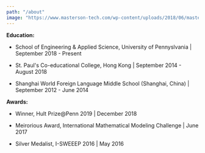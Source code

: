 ```yaml
---
path: "/about"
image: "https://www.masterson-tech.com/wp-content/uploads/2018/06/masterson_logo_tall.png"
---
```

__Education:__

- School of Engineering & Applied Science, University of Pennyslvania | September 2018 - Present

- St. Paul's Co-educational College, Hong Kong | September 2014 - August 2018

- Shanghai World Foreign Language Middle School (Shanghai, China) | September 2012 - June 2014

__Awards:__

- Winner, Hult Prize@Penn 2019 | December 2018

- Meirorious Award, International Mathematical Modeling Challenge | June 2017

- Silver Medalist, I-SWEEEP 2016 | May 2016

